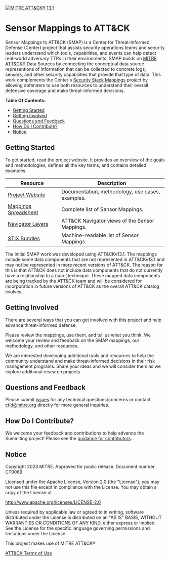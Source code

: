 [![MITRE ATT&CK® 13.1](https://img.shields.io/badge/MITRE%20ATT%26CK®-v13-red)](https://attack.mitre.org/versions/v13/)

# Sensor Mappings to ATT&CK

Sensor Mappings to ATT&CK (SMAP) is a Center for Threat-Informed Defense (Center) project that
assists security operations teams and security leaders understand which tools, capabilities, and
events can help detect real-world adversary TTPs in their environments. SMAP builds on [MITRE ATT&CK®](https://attack.mitre.org/)
Data Sources by connecting the conceptual data source representions of information that can be collected
to concrete logs, sensors, and other security capabilities that provide that type of data. This work complements
the Center's [Security Stack Mappings](https://github.com/center-for-threat-informed-defense/security-stack-mappings) project by allowing defenders to use both resources to understand their overall defensive coverage and make threat-informed decisions.


**Table Of Contents:**

- [Getting Started](#getting-started)
- [Getting Involved](#getting-involved)
- [Questions and Feedback](#questions-and-feedback)
- [How Do I Contribute?](#how-do-i-contribute)
- [Notice](#notice)

## Getting Started

To get started, read the project website. It provides an overview of the goals and
methodologies, defines all the key terms, and contains detailed examples.

| Resource                                                                                                                                                                               | Description                                      |
| -------------------------------------------------------------------------------------------------------------------------------------------------------------------------------------- | ------------------------------------------------ |
| [Project Website](https://center-for-threat-informed-defense.github.io/sensor-mappings-to-attack/)                                                                                     | Documentation, methodology, use cases, examples. |
| [Mappings Spreadsheet](https://github.com/center-for-threat-informed-defense/sensor-mappings-to-attack/blob/main/mappings/input/enterprise/xlsx/Sensor%20ID%20to%20Data%20Source.xlsx) | Complete list of Sensor Mappings.                |
| [Navigator Layers](https://github.com/center-for-threat-informed-defense/sensor-mappings-to-attack/tree/main/mappings/layers/enterprise)                                               | ATT&CK Navigator views of the Sensor Mappings.   |
| [STIX Bundles](https://github.com/center-for-threat-informed-defense/sensor-mappings-to-attack/tree/main/mappings/stix/enterprise)                                                     | Machine-readable list of Sensor Mappings.        |

The initial SMAP work was developed using ATT&CKv13.1. The mappings include some data 
components that are not represented in ATT&CKv13.1 and may not be represented in more 
recent versions of ATT&CK. The reason for this is that ATT&CK does not include data 
components that do not currently have a relationship to a (sub-)technique. These 
mapped data components are being tracked by the ATT&CK team and will be considered for 
incorporation in future versions of ATT&CK as the overall ATT&CK catalog evolves.

## Getting Involved

There are several ways that you can get involved with this project and help advance
threat-informed defense.

Please review the mappings, use them, and tell us what you think. We welcome your review
and feedback on the SMAP mappings, our methodology, and other resources.

We are interested developing additional tools and resources to help the community
understand and make threat-informed decisions in their risk management programs. Share
your ideas and we will consider them as we explore additional research projects.

## Questions and Feedback

Please submit
[issues](https://github.com/center-for-threat-informed-defense/sensor-mappings-to-attack/issues)
for any technical questions/concerns or contact
[ctid@mitre.org](mailto:ctid@mitre.org?subject=subject=Question%20about%20sensor-mappings-to-attack)
directly for more general inquiries.

## How Do I Contribute?

We welcome your feedback and contributions to help advance the Summiting project! Please
see the [guidance for contributors](/CONTRIBUTING.md).

## Notice

Copyright 2023 MITRE. Approved for public release. Document number CT0089.

Licensed under the Apache License, Version 2.0 (the "License"); you may not use this
file except in compliance with the License. You may obtain a copy of the License at

http://www.apache.org/licenses/LICENSE-2.0

Unless required by applicable law or agreed to in writing, software distributed under
the License is distributed on an "AS IS" BASIS, WITHOUT WARRANTIES OR CONDITIONS OF ANY
KIND, either express or implied. See the License for the specific language governing
permissions and limitations under the License.

This project makes use of MITRE ATT&CK®

[ATT&CK Terms of Use](https://attack.mitre.org/resources/terms-of-use/)
